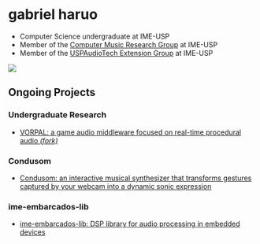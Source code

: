 # gabriel haruo

- Computer Science undergraduate at IME-USP
- Member of the [Computer Music Research Group](https://github.com/compmus-ime-usp) at IME-USP
- Member of the [USPAudioTech Extension Group](https://github.com/uspaudiotech) at IME-USP

<picture>
  <source
    srcset="https://github-readme-stats.vercel.app/api/top-langs/?username=haruo-gabriel&hide_border=false&border_color=3d444d&hide_title=false&hide_progress=false&layout=compact&langs_count=16&theme=transparent&size_weight=0.3&count_weight=0.7"
    media="(prefers-color-scheme: dark)"
  />
  <source
    srcset="https://github-readme-stats.vercel.app/api/top-langs/?username=haruo-gabriel&hide_border=false&border_color=3d444d&hide_title=false&hide_progress=false&layout=compact&langs_count=16&size_weight=0.3&count_weight=0.7"
    media="(prefers-color-scheme: light), (prefers-color-scheme: no-preference)"
  />
  <img src="https://github-readme-stats.vercel.app/api?username=anuraghazra&show_icons=true" />
</picture>

## Ongoing Projects

### Undergraduate Research

- [VORPAL: a game audio middleware focused on real-time procedural audio _(fork)_](https://github.com/haruo-gabriel/vorpal)

### Condusom

- [Condusom: an interactive musical synthesizer that transforms gestures captured by your webcam into a dynamic sonic expression](https://github.com/compmus-ime-usp/condusom)

### ime-embarcados-lib

- [ime-embarcados-lib: DSP library for audio processing in embedded devices](https://github.com/viniciusfersil123/ime-embarcados-lib)
